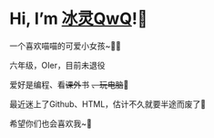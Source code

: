 # Hi, I’m [冰灵QwQ](https://binglingqwq.github.io/)!👋

一个喜欢喵喵的可爱小女孩~👧🏻

六年级，OIer，目前未退役

爱好是编程、看~~课外~~书 ~~、玩电脑~~👀

最近迷上了Github、HTML，估计不久就要半途而废了🌱

希望你们也会喜欢我~💞️



<!---
BinglingQwQ/BinglingQwQ is a ✨ special ✨ repository because its `README.md` (this file) appears on your GitHub profile.
You can click the Preview link to take a look at your changes.
--->
